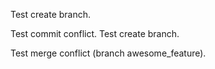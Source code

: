 Test create branch.

Test commit conflict.
Test create branch.

Test merge conflict (branch awesome_feature).